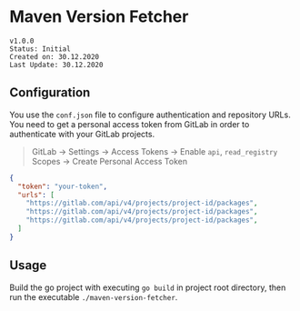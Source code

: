 # Maven Version Fetcher

`v1.0.0`<br>
`Status: Initial`<br>
`Created on: 30.12.2020`<br>
`Last Update: 30.12.2020`<br>

## Configuration

You use the `conf.json` file to configure authentication and repository URLs. You need to get a personal access token from GitLab in order to authenticate with your GitLab projects. 

>GitLab -> Settings -> Access Tokens -> Enable `api`, `read_registry` Scopes -> Create Personal Access Token

```json
{
  "token": "your-token",
  "urls": [
    "https://gitlab.com/api/v4/projects/project-id/packages",
    "https://gitlab.com/api/v4/projects/project-id/packages",
    "https://gitlab.com/api/v4/projects/project-id/packages",
  ]
}
```

## Usage

Build the go project with executing `go build` in project root directory, then run the executable `./maven-version-fetcher`.
